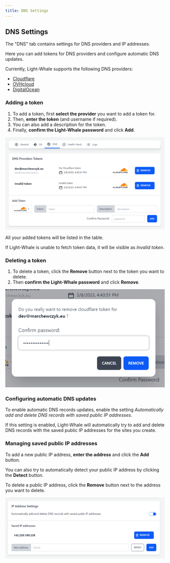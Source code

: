 ```yaml
---
title: DNS Settings
---
```


## DNS Settings

The "DNS" tab contains settings for DNS providers and IP addresses.

Here you can add tokens for DNS providers and configure automatic DNS updates.

Currently, Light-Whale supports the following DNS providers:
- [Cloudflare](https://www.cloudflare.com)
- [OVHcloud](https://www.ovhcloud.com)
- [DigitalOcean](https://www.digitalocean.com)


### Adding a token

1. To add a token, first **select the provider** you want to add a token for.
2. Then, **enter the token** (and username if required).
3. You can also add a description for the token.
4. Finally, **confirm the Light-Whale password** and click **Add**.

![](settings_dns.PNG)

All your added tokens will be listed in the table.

If Light-Whale is unable to fetch token data, it will be visible as _Invalid token_.

### Deleting a token

1. To delete a token, click the **Remove** button next to the token you want to delete.
2. Then **confirm the Light-Whale password** and click **Remove**.

![](settings_dns_remove.PNG)


### Configuring automatic DNS updates

To enable automatic DNS records updates, enable the setting _Automatically add and delete DNS records with saved public IP addresses_.

If this setting is enabled, Light-Whale will automatically try to add and delete DNS records with the saved public IP addresses for the sites you create.


### Managing saved public IP addresses

To add a new public IP address, **enter the address** and click the **Add** button.

You can also try to automatically detect your public IP address by clicking the **Detect** button.

To delete a public IP address, click the **Remove** button next to the address you want to delete.

![](settings_ip.PNG)
